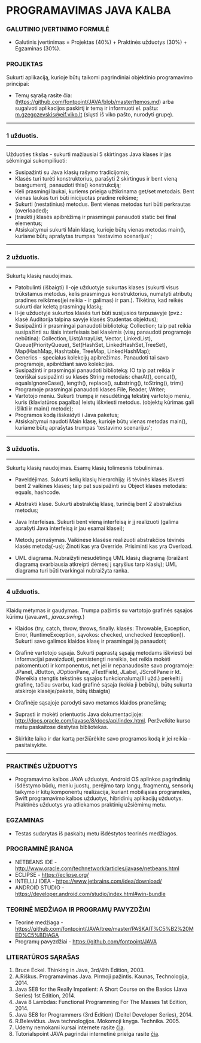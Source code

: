 # PROGRAMAVIMAS JAVA KALBA 

### GALUTINIO ĮVERTINIMO FORMULĖ
<ul>
<li>Galutinis įvertinimas = Projektas (40%) + Praktinės užduotys (30%) + Egzaminas (30%).</li>
</ul>

### PROJEKTAS  

Sukurti aplikaciją, kurioje būtų taikomi pagrindiniai objektinio programavimo principai:
- Temų sąrašą rasite čia: (https://github.com/fontpoint/JAVA/blob/master/temos.md) arba sugalvoti aplikacijos paskirtį ir temą ir informuoti el. paštu: m.gzegozevskis@eif.viko.lt (siųsti iš viko pašto, nurodyti grupę).

___

### 1 užduotis.
___
Užduoties tikslas - sukurti mažiausiai 5 skirtingas Java klases ir jas sėkmingai sukompiliuoti: 
- Susipažinti su Java klasių rašymo tradicijomis; 
- Klasės turi turėti konstruktorius, parašyti 2 skirtingus ir bent vieną beargumentį, panaudoti this() konstrukciją;
- Keli prasmingi laukai, kuriems prieiga užtikrinama get/set metodais. Bent vienas laukas turi būti inicijuotas pradine reikšme;
- Sukurti (nestatinius) metodus. Bent vienas metodas turi būti perkrautas (overloaded);
- Įtraukti į klasės apibrėžimą ir prasmingai panaudoti static bei final elementus;
- Atsiskaitymui sukurti Main klasę, kurioje būtų vienas metodas main(), kuriame būtų aprašytas trumpas 'testavimo scenarijus';

___

### 2 užduotis.
___
Sukurtų klasių naudojimas.
- Patobulinti (išbaigti) II-oje užduotyje sukurtas klases (sukurti visus trūkstamus metodus, kelis prasmingus konstruktorius, 
  numatyti atributų pradines reikšmes(jei reikia - ir galimas) ir pan.). Tikėtina, kad reikės sukurti dar keletą prasmingų klasių;
- II-je užduotyje sukurtos klasės turi būti susijusios tarpusavyje 
  (pvz.: klasė Auditorija talpina savyje klasės Studentas objektus);
- Susipažinti ir prasmingai panaudoti biblioteką: Collection;
  taip pat reikia susipažinti su šiais interfeisais bei klasėmis (visų panaudoti programoje nebūtina):
  Collection, List(ArrayList, Vector, LinkedList), Queue(PriorityQueue), Set(HashSet, LinkedHashSet,TreeSet), Map(HashMap, Hashtable, TreeMap, LinkedHashMap);
- Generics - specialus kolekcijų apibrežimas. Panaudoti tai savo programoje, apibrėžiant savo kolekcijas.
- Susipažinti ir prasmingai panaudoti biblioteką: IO
  taip pat reikia ir teoriškai susipažinti su klasės String metodais: charAt(), concat(), equalsIgnoreCase(), length(), replace(), substring(), toString(), trim()  
- Programoje prasmingai panaudoti klases File, Reader, Writer;
- Vartotojo meniu. Sukurti trumpą ir nesudėtingą tekstinį vartotojo meniu, kuris (klaviatūros pagalba) leistų iškviesti metodus. 
  (objektų kūrimas gali išlikti ir main() metode);
- Programos kodą išskaidyti i Java paketus;
- Atsiskaitymui naudoti Main klasę, kurioje būtų vienas metodas main(), kuriame būtų aprašytas trumpas 'testavimo scenarijus';

___

### 3 užduotis.
___
Sukurtų klasių naudojimas. Esamų klasių tolimesnis tobulinimas.
- Paveldėjimas. Sukurti kelių klasių hierarchiją: iš tėvinės klasės išvesti bent 2 vaikines klases;
  taip pat susipažinti su Object klasės metodais: equals, hashcode.
  
- Abstrakti klasė. Sukurti abstrakčią klasę, turinčią bent 2 abstrakčius metodus;

- Java Interfeisas. Sukurti bent vieną interfeisą ir jį realizuoti (galima aprašyti Java interfeisą ir jau esamai klasei);

- Metodų perrašymas. Vaikinėse klasėse realizuoti abstrakčios tėvinės klasės metodą(-us);
  Žinoti kas yra Override. Prisiminti kas yra Overload.

- UML diagrama. Nubraižyti nesudėtingą UML klasių diagramą (braižant diagramą svarbiausia atkreipti dėmesį į sąryšius tarp klasių);
  UML diagrama turi būti tvarkingai nubraižyta ranka.

___

### 4 užduotis.
___
Klaidų mėtymas ir gaudymas. Trumpa pažintis su vartotojo grafinės sąsajos kūrimu (java.awt.*, javax.swing.*)
- Klaidos (try, catch, throw, throws, finally. klasės: Throwable, Exception, Error, RuntimeException, sąvokos: checked, unchecked (exception)). 
  Sukurti savo galimos klaidos klasę ir prasmingai ją panaudoti;

- Grafinė vartotojo sąsaja. Sukurti paprastą sąsają metodams iškviesti bei informacijai pavaizduoti, 
  persistengti nereikia, bet reikia mokėti pakomentuoti ir komponentus, net jei ir nepanaudosite savo programoje:
  JPanel, JButton, JOptionPane, JTextField, JLabel, JScrollPane ir kt.
  (Nereikia stengtis tekstinės sąsajos funkcionalumą(III užd.) perkelti į grafinę, tačiau svarbu, kad grafinė sąsaja (kokia ji bebūtų),
  būtų sukurta atskiroje klasėje/pakete, būtų išbaigta)
- Grafinėje sąsajoje parodyti savo metamos klaidos pranešimą;

- Suprasti ir mokėti orientuotis Java dokumentacijoje: http://docs.oracle.com/javase/8/docs/api/index.html. 
  Peržvelkite kurso metu paskaitose dėstytas bibliotekas.

- Skirkite laiko ir dar kartą peržiūrėkite savo programos kodą ir jei reikia - pasitaisykite.

___

### PRAKTINĖS UŽDUOTYS
- Programavimo kalbos JAVA užduotys, Android OS aplinkos pagrindinių išdėstymo būdų, meniu juostų, perėjimo tarp langų, fragmentų, sensorių taikymo ir kitų komponentų realizacija, kuriant mobiliąsias programėles, Swift programavimo kalbos užduotys, hibridinių aplikacijų užduotys. Praktinės užduotys yra atliekamos praktinių užsiėmimų metu.

### EGZAMINAS

- Testas sudarytas iš paskaitų metu išdėstytos teorinės medžiagos.   

### PROGRAMINĖ ĮRANGA

- NETBEANS IDE - <a href="http://www.oracle.com/technetwork/articles/javase/jdk-netbeans-jsp-142931.html">http://www.oracle.com/technetwork/articles/javase/netbeans.html</a> 
- ECLIPSE - <a href="https://eclipse.org/">https://eclipse.org/</a>
- INTELLIJ IDEA - <a href="https://www.jetbrains.com/idea/download/"> https://www.jetbrains.com/idea/download/</a> 
- ANDROID STUDIO - <a href="https://developer.android.com/studio/index.html#win-bundle">https://developer.android.com/studio/index.html#win-bundle</a>

### TEORINĖ MEDŽIAGA IR PROGRAMŲ PAVYZDŽIAI
- Teorinė medžiaga - https://github.com/fontpoint/JAVA/tree/master/PASKAIT%C5%B2%20MED%C5%BDIAGA
- Programų pavyzdžiai - https://github.com/fontpoint/JAVA

### LITERATŪROS SĄRAŠAS

1. Bruce Eckel. Thinking in Java, 3rd/4th Edition, 2003. 
2. A.Riškus. Programavimas Java. Pirmoji pažintis. Kaunas, Technologija, 2014. 
3. Java SE8 for the Really Impatient: A Short Course on the Basics (Java Series) 1st Edition, 2014. 
4. Java 8 Lambdas: Functional Programming For The Masses 1st Edition, 2014. 
5. Java SE8 for Programmers (3rd Edition) (Deitel Developer Series), 2014. 
6. R.Belevičius. Java technologijos. Mokomoji knyga. Technika. 2005. 
7. Udemy nemokami kursai internete rasite <a href="https://www.udemy.com/">čia</a>.
8. Tutorialspoint JAVA pagrindai internetinė prieiga rasite <a href="http://www.tutorialspoint.com/java/">čia</a>.

